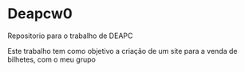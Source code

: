 # Deapcw0
Repositorio para o trabalho de DEAPC

Este trabalho tem como objetivo a criação de um site para a venda de bilhetes, com o meu grupo
